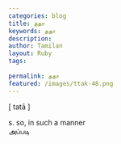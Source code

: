 ```yaml
---
categories: blog
title: ததா
keywords: ததா
description: 
author: Tamilan
layout: Ruby
tags: 
 
permalink: ததா
featured: /images/ttak-48.png
---
```

  
[ tatā ]  
  
s. so, in such a manner  
அப்படி